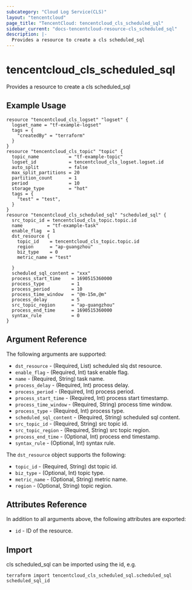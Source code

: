 ```yaml
---
subcategory: "Cloud Log Service(CLS)"
layout: "tencentcloud"
page_title: "TencentCloud: tencentcloud_cls_scheduled_sql"
sidebar_current: "docs-tencentcloud-resource-cls_scheduled_sql"
description: |-
  Provides a resource to create a cls scheduled_sql
---
```


# tencentcloud_cls_scheduled_sql

Provides a resource to create a cls scheduled_sql

## Example Usage

```hcl
resource "tencentcloud_cls_logset" "logset" {
  logset_name = "tf-example-logset"
  tags = {
    "createdBy" = "terraform"
  }
}
resource "tencentcloud_cls_topic" "topic" {
  topic_name           = "tf-example-topic"
  logset_id            = tencentcloud_cls_logset.logset.id
  auto_split           = false
  max_split_partitions = 20
  partition_count      = 1
  period               = 10
  storage_type         = "hot"
  tags = {
    "test" = "test",
  }
}
resource "tencentcloud_cls_scheduled_sql" "scheduled_sql" {
  src_topic_id = tencentcloud_cls_topic.topic.id
  name         = "tf-example-task"
  enable_flag  = 1
  dst_resource {
    topic_id    = tencentcloud_cls_topic.topic.id
    region      = "ap-guangzhou"
    biz_type    = 0
    metric_name = "test"

  }
  scheduled_sql_content = "xxx"
  process_start_time    = 1690515360000
  process_type          = 1
  process_period        = 10
  process_time_window   = "@m-15m,@m"
  process_delay         = 5
  src_topic_region      = "ap-guangzhou"
  process_end_time      = 1690515360000
  syntax_rule           = 0
}
```

## Argument Reference

The following arguments are supported:

* `dst_resource` - (Required, List) scheduled slq dst resource.
* `enable_flag` - (Required, Int) task enable flag.
* `name` - (Required, String) task name.
* `process_delay` - (Required, Int) process delay.
* `process_period` - (Required, Int) process period.
* `process_start_time` - (Required, Int) process start timestamp.
* `process_time_window` - (Required, String) process time window.
* `process_type` - (Required, Int) process type.
* `scheduled_sql_content` - (Required, String) scheduled sql content.
* `src_topic_id` - (Required, String) src topic id.
* `src_topic_region` - (Required, String) src topic region.
* `process_end_time` - (Optional, Int) process end timestamp.
* `syntax_rule` - (Optional, Int) syntax rule.

The `dst_resource` object supports the following:

* `topic_id` - (Required, String) dst topic id.
* `biz_type` - (Optional, Int) topic type.
* `metric_name` - (Optional, String) metric name.
* `region` - (Optional, String) topic region.

## Attributes Reference

In addition to all arguments above, the following attributes are exported:

* `id` - ID of the resource.



## Import

cls scheduled_sql can be imported using the id, e.g.

```
terraform import tencentcloud_cls_scheduled_sql.scheduled_sql scheduled_sql_id
```

